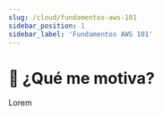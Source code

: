 ```yaml
---
slug: /cloud/fundamentos-aws-101
sidebar_position: 1
sidebar_label: 'Fundamentos AWS 101'
---
```


# 💪 ¿Qué me motiva?

Lorem